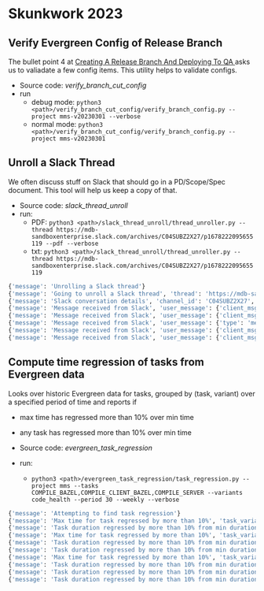 # Skunkwork 2023

## Verify Evergreen Config of Release Branch

The bullet point 4 at [Creating A Release Branch And Deploying To QA
](https://wiki.corp.mongodb.com/display/MMS/Cloud+Release+Management#CloudReleaseManagement-CloudDeveloperProductivityAssignments) asks us to valiadate 
a few config items. 
This utility helps to validate configs.

- Source code: _verify_branch_cut_config_
- run 
  - debug mode: `python3 <path>/verify_branch_cut_config/verify_branch_config.py --project mms-v20230301 --verbose`
  - normal mode: `python3 <path>/verify_branch_cut_config/verify_branch_config.py --project mms-v20230301`

## Unroll a Slack Thread

We often discuss stuff on Slack that should go in a PD/Scope/Spec document.
This tool will help us keep a copy of that.

- Source code: _slack_thread_unroll_
- run:
  - PDF: `python3 <path>/slack_thread_unroll/thread_unroller.py --thread https://mdb-sandboxenterprise.slack.com/archives/C04SUBZ2X27/p1678222095655119 --pdf --verbose`
  - txt: `python3 <path>/slack_thread_unroll/thread_unroller.py --thread https://mdb-sandboxenterprise.slack.com/archives/C04SUBZ2X27/p1678222095655119 `

```bash
{'message': 'Unrolling a Slack thread'}
{'message': 'Going to unroll a Slack thread', 'thread': 'https://mdb-sandboxenterprise.slack.com/archives/C04SUBZ2X27/p1678222095655119', 'is_pdf': False}
{'message': 'Slack conversation details', 'channel_id': 'C04SUBZ2X27', 'thread_timestamp': '1678222095.655119'}
{'message': 'Message received from Slack', 'user_message': {'client_msg_id': '4a496119-a879-4ebf-8da6-309051290dd4', 'type': 'message', 'text': 'This is a message', 'user': 'U04SD4ZLSJ3', 'ts': '1678222095.655119', 'blocks': [{'type': 'rich_text', 'block_id': 'eHb', 'elements': [{'type': 'rich_text_section', 'elements': [{'type': 'text', 'text': 'This is a message'}]}]}], 'team': 'T01F60CPBRU', 'thread_ts': '1678222095.655119', 'reply_count': 4, 'reply_users_count': 1, 'latest_reply': '1678222179.277849', 'reply_users': ['U04SD4ZLSJ3'], 'is_locked': False, 'subscribed': False}}
{'message': 'Message received from Slack', 'user_message': {'client_msg_id': '6eb28f66-4e3e-4bcb-9f00-9abb70fcf2e6', 'type': 'message', 'text': 'message in the thread', 'user': 'U04SD4ZLSJ3', 'ts': '1678222105.245449', 'blocks': [{'type': 'rich_text', 'block_id': 'QQe', 'elements': [{'type': 'rich_text_section', 'elements': [{'type': 'text', 'text': 'message in the thread'}]}]}], 'team': 'T01F60CPBRU', 'thread_ts': '1678222095.655119', 'parent_user_id': 'U04SD4ZLSJ3'}}
{'message': 'Message received from Slack', 'user_message': {'type': 'message', 'text': 'image and text', 'files': [{'id': 'F04SUFVM9RQ', 'created': 1678222116, 'timestamp': 1678222116, 'name': 'Screenshot 2023-02-28 at 5.10.46 PM.png', 'title': 'Screenshot 2023-02-28 at 5.10.46 PM.png', 'mimetype': 'image/png', 'filetype': 'png', 'pretty_type': 'PNG', 'user': 'U04SD4ZLSJ3', 'user_team': 'E01EJJR6SQ2', 'editable': False, 'size': 443503, 'mode': 'hosted', 'is_external': False, 'external_type': '', 'is_public': True, 'public_url_shared': False, 'display_as_bot': False, 'username': '', 'url_private': 'https://files.slack.com/files-pri/T01EJJR6SQ2-F04SUFVM9RQ/screenshot_2023-02-28_at_5.10.46_pm.png', 'url_private_download': 'https://files.slack.com/files-pri/T01EJJR6SQ2-F04SUFVM9RQ/download/screenshot_2023-02-28_at_5.10.46_pm.png', 'media_display_type': 'unknown', 'thumb_64': 'https://files.slack.com/files-tmb/T01EJJR6SQ2-F04SUFVM9RQ-984203b64c/screenshot_2023-02-28_at_5.10.46_pm_64.png', 'thumb_80': 'https://files.slack.com/files-tmb/T01EJJR6SQ2-F04SUFVM9RQ-984203b64c/screenshot_2023-02-28_at_5.10.46_pm_80.png', 'thumb_360': 'https://files.slack.com/files-tmb/T01EJJR6SQ2-F04SUFVM9RQ-984203b64c/screenshot_2023-02-28_at_5.10.46_pm_360.png', 'thumb_360_w': 360, 'thumb_360_h': 234, 'thumb_480': 'https://files.slack.com/files-tmb/T01EJJR6SQ2-F04SUFVM9RQ-984203b64c/screenshot_2023-02-28_at_5.10.46_pm_480.png', 'thumb_480_w': 480, 'thumb_480_h': 312, 'thumb_160': 'https://files.slack.com/files-tmb/T01EJJR6SQ2-F04SUFVM9RQ-984203b64c/screenshot_2023-02-28_at_5.10.46_pm_160.png', 'thumb_720': 'https://files.slack.com/files-tmb/T01EJJR6SQ2-F04SUFVM9RQ-984203b64c/screenshot_2023-02-28_at_5.10.46_pm_720.png', 'thumb_720_w': 720, 'thumb_720_h': 468, 'thumb_800': 'https://files.slack.com/files-tmb/T01EJJR6SQ2-F04SUFVM9RQ-984203b64c/screenshot_2023-02-28_at_5.10.46_pm_800.png', 'thumb_800_w': 800, 'thumb_800_h': 520, 'thumb_960': 'https://files.slack.com/files-tmb/T01EJJR6SQ2-F04SUFVM9RQ-984203b64c/screenshot_2023-02-28_at_5.10.46_pm_960.png', 'thumb_960_w': 960, 'thumb_960_h': 623, 'thumb_1024': 'https://files.slack.com/files-tmb/T01EJJR6SQ2-F04SUFVM9RQ-984203b64c/screenshot_2023-02-28_at_5.10.46_pm_1024.png', 'thumb_1024_w': 1024, 'thumb_1024_h': 665, 'original_w': 3024, 'original_h': 1964, 'thumb_tiny': 'AwAfADCP7E//ADxP6UfYpP8Angf0rVNLigDKWyYjmIj8KQ2Tg8REj14rWxRigDI+xv8A88T+lL9jf/ngfzFa2KMUANNOpMUtABRRRQAUUUUAf//Z', 'permalink': 'https://mongodb-sandbox.enterprise.slack.com/files/U04SD4ZLSJ3/F04SUFVM9RQ/screenshot_2023-02-28_at_5.10.46_pm.png', 'permalink_public': 'https://slack-files.com/T01EJJR6SQ2-F04SUFVM9RQ-acbb2282c1', 'is_starred': False, 'has_rich_preview': False, 'file_access': 'visible'}], 'upload': False, 'user': 'U04SD4ZLSJ3', 'display_as_bot': False, 'ts': '1678222123.809339', 'blocks': [{'type': 'rich_text', 'block_id': 'EjGR', 'elements': [{'type': 'rich_text_section', 'elements': [{'type': 'text', 'text': 'image and text'}]}]}], 'client_msg_id': 'f83520d2-83c9-4f79-8561-0e1f018637ef', 'thread_ts': '1678222095.655119', 'parent_user_id': 'U04SD4ZLSJ3'}}
{'message': 'Message received from Slack', 'user_message': {'client_msg_id': 'ccbf4317-67c3-4bf9-a04d-af849884eb87', 'type': 'message', 'text': '```this is formatted stuff```', 'user': 'U04SD4ZLSJ3', 'ts': '1678222138.900689', 'blocks': [{'type': 'rich_text', 'block_id': '5GKV', 'elements': [{'type': 'rich_text_preformatted', 'elements': [{'type': 'text', 'text': 'this is formatted stuff'}], 'border': 0}]}], 'team': 'T01F60CPBRU', 'thread_ts': '1678222095.655119', 'parent_user_id': 'U04SD4ZLSJ3'}}
{'message': 'Message received from Slack', 'user_message': {'client_msg_id': '47bc4c44-ae49-47ee-8435-b9bab587066c', 'type': 'message', 'text': "if this doesn't work then....", 'user': 'U04SD4ZLSJ3', 'ts': '1678222179.277849', 'blocks': [{'type': 'rich_text', 'block_id': 'PZPM1', 'elements': [{'type': 'rich_text_section', 'elements': [{'type': 'text', 'text': "if this doesn't work then...."}]}]}], 'team': 'T01F60CPBRU', 'thread_ts': '1678222095.655119', 'parent_user_id': 'U04SD4ZLSJ3'}}
```

## Compute time regression of tasks from Evergreen data

Looks over historic Evergreen data for tasks, grouped by (task, variant) over a specified 
period of time and reports if 
- max time has regressed more than 10% over min time
- any task has regressed more than 10% over min time

- Source code: _evergreen_task_regression_
- run:
  - `python3 <path>/evergreen_task_regression/task_regression.py --project mms --tasks COMPILE_BAZEL,COMPILE_CLIENT_BAZEL,COMPILE_SERVER --variants code_health --period 30 --weekly --verbose`
```bash
{'message': 'Attempting to find task regression'}
{'message': 'Max time for task regressed by more than 10%', 'task_variant': 'COMPILE_BAZEL-code_health', 'min_duration': '123.87secs', 'max_duration': '137.1secs', 'regression': 10.68}
{'message': 'Task duration regressed by more than 10% from min duration', 'task_date': datetime.date(2023, 2, 7), 'min_duration': '123.87secs', 'task_duration': '137.1secs', 'regression': 10.68}
{'message': 'Max time for task regressed by more than 10%', 'task_variant': 'COMPILE_CLIENT_BAZEL-code_health', 'min_duration': '121.68secs', 'max_duration': '153.6secs', 'regression': 26.24}
{'message': 'Task duration regressed by more than 10% from min duration', 'task_date': datetime.date(2023, 2, 7), 'min_duration': '121.68secs', 'task_duration': '153.6secs', 'regression': 26.24}
{'message': 'Task duration regressed by more than 10% from min duration', 'task_date': datetime.date(2023, 2, 14), 'min_duration': '121.68secs', 'task_duration': '133.97secs', 'regression': 10.11}
{'message': 'Max time for task regressed by more than 10%', 'task_variant': 'COMPILE_SERVER-code_health', 'min_duration': '352.93secs', 'max_duration': '447.69secs', 'regression': 26.85}
{'message': 'Task duration regressed by more than 10% from min duration', 'task_date': datetime.date(2023, 2, 21), 'min_duration': '352.93secs', 'task_duration': '388.49secs', 'regression': 10.08}
{'message': 'Task duration regressed by more than 10% from min duration', 'task_date': datetime.date(2023, 2, 28), 'min_duration': '352.93secs', 'task_duration': '437.63secs', 'regression': 24.0}
{'message': 'Task duration regressed by more than 10% from min duration', 'task_date': datetime.date(2023, 3, 7), 'min_duration': '352.93secs', 'task_duration': '447.69secs', 'regression': 26.85}
```

